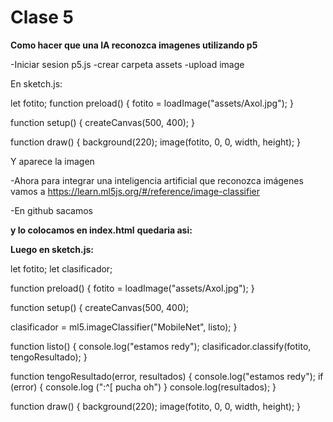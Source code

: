 # Clase 5

**Como hacer que una IA reconozca imagenes utilizando p5**

-Iniciar sesion p5.js
-crear carpeta assets
-upload image

En sketch.js:

  let fotito;
  function preload() {
  fotito = loadImage("assets/Axol.jpg");
}

  function setup() {
    createCanvas(500, 400);
}

  function draw() {
  background(220);
  image(fotito, 0, 0, width, height);
}

Y aparece la imagen

-Ahora para integrar una inteligencia artificial que reconozca imágenes vamos a 
https://learn.ml5js.org/#/reference/image-classifier

-En github sacamos <script src="https://unpkg.com/ml5@0.12.2/dist/ml5.min.js" type="text/javascript"></script>

**y lo colocamos en index.html**
**quedaria asi:**

<!DOCTYPE html>
<html lang="en">
  <head>
    <script src="https://cdnjs.cloudflare.com/ajax/libs/p5.js/1.7.0/p5.js"></script>
    <script src="https://cdnjs.cloudflare.com/ajax/libs/p5.js/1.7.0/addons/p5.sound.min.js"></script>
    <script src="https://unpkg.com/ml5@0.12.2/dist/ml5.min.js"></script>
    <link rel="stylesheet" type="text/css" href="style.css">
    <meta charset="utf-8" />

  </head>
  <body>
    <main>
    </main>
    <script src="sketch.js"></script>
  </body>
</html>


**Luego en sketch.js:**

let fotito;
let clasificador;

function preload() {
  fotito = loadImage("assets/Axol.jpg");
}

function setup() {
  createCanvas(500, 400);

  clasificador = ml5.imageClassifier("MobileNet", listo);
}

function listo() {
  console.log("estamos redy");
  clasificador.classify(fotito, tengoResultado);
}

function tengoResultado(error, resultados) {
  console.log("estamos redy");
  if (error) {
   console.log (":^[ pucha oh")
  }
  console.log(resultados);
}

function draw() {
  background(220);
  image(fotito, 0, 0, width, height);
}


